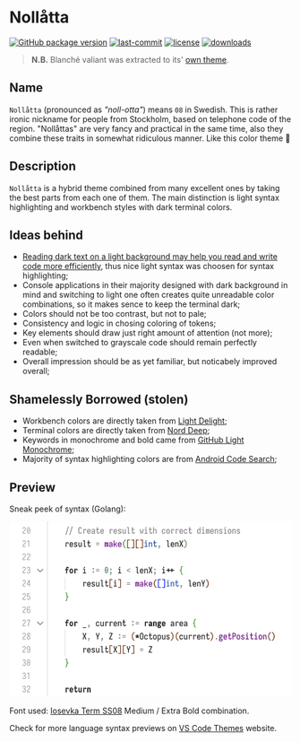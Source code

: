 # Nollåtta

[![GitHub package version](https://img.shields.io/github/package-json/v/shytikov/nollatta.svg)](./package.json) [![last-commit](https://img.shields.io/github/last-commit/shytikov/nollatta.svg)](./package.json) [![license](https://img.shields.io/github/license/shytikov/nollatta.svg)](./LICENSE) [![downloads](https://img.shields.io/visual-studio-marketplace/d/shytikov.nollatta.svg)](https://marketplace.visualstudio.com/items?itemName=shytikov.nollatta)

> **N.B.** Blanché valiant was extracted to its' [own theme](https://marketplace.visualstudio.com/items?itemName=shytikov.blanche).

## Name

`Nollåtta` (pronounced as _"noll-otta"_) means `08` in Swedish. This is rather ironic nickname for people from Stockholm, based on telephone code of the region. "Nollåttas" are very fancy and practical in the same time, also they combine these traits in somewhat ridiculous manner. Like this color theme 🤡

## Description

`Nollåtta` is a hybrid theme combined from many excellent ones by taking the best parts from each one of them. The main distinction is light syntax highlighting and workbench styles with dark terminal colors.

## Ideas behind

* [Reading dark text on a light background may help you read and write code more efficiently](https://dev.to/codesphere/should-you-really-be-coding-in-dark-mode-4ng8), thus nice light syntax was choosen for syntax highlighting;
* Console applications in their majority designed with dark background in mind and switching to light one often creates quite unreadable color combinations, so it makes sence to keep the terminal dark;
* Colors should not be too contrast, but not to pale;
* Consistency and logic in chosing coloring of tokens;
* Key elements should draw just right amount of attention (not more);
* Even when switched to grayscale code should remain perfectly readable;
* Overall impression should be as yet familiar, but noticabely improved overall;

## Shamelessly Borrowed (stolen)

* Workbench colors are directly taken from  [Light Delight](https://github.com/DNonov/lightDelight);
* Terminal colors are directly taken from [Nord Deep](https://github.com/marlosirapuan/vscode-theme-nord-deep);
* Keywords in monochrome and bold came from [GitHub Light Monochrome](https://github.com/huytd/vscode-github-light-monochrome);
* Majority of syntax highlighting colors are from [Android Code Search](https://cs.android.com/);

## Preview

Sneak peek of syntax (Golang):

![Nollåtta Preview](https://github.com/shytikov/nollatta/blob/main/media/preview.png?raw=true)

Font used: [Iosevka Term SS08](https://github.com/be5invis/Iosevka) Medium / Extra Bold combination.

Check for more language syntax previews on [VS Code Themes](https://vscodethemes.com/e/shytikov.nollatta/nollatta) website.
